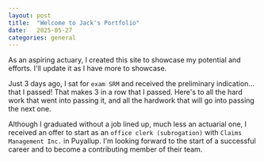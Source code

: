 ```yaml
---
layout: post
title:  "Welcome to Jack's Portfolio"
date:   2025-05-27
categories: general
---
```


As an aspiring actuary, I created this site to showcase my potential and efforts. I'll update it as I have more to showcase.

Just 3 days ago, I sat for `exam SRM` and received the preliminary indication... that I passed! That makes 3 in a row that I passed. Here's to all the hard work that went into passing it, and all the hardwork that will go into passing the next one.

Although I graduated without a job lined up, much less an actuarial one, I received an offer to start as an `office clerk (subrogation)` with `Claims Management Inc.` in Puyallup. I'm looking forward to the start of a successful career and to become a contributing member of their team.